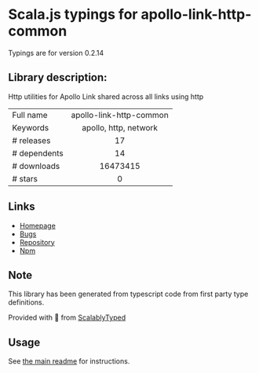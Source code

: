 
# Scala.js typings for apollo-link-http-common

Typings are for version 0.2.14

## Library description:
Http utilities for Apollo Link shared across all links using http

|                    |                 |
| ------------------ | :-------------: |
| Full name          | apollo-link-http-common |
| Keywords           | apollo, http, network |
| # releases         | 17 |
| # dependents       | 14 |
| # downloads        | 16473415 |
| # stars            | 0 |

## Links
- [Homepage](https://github.com/apollographql/apollo-link#readme)
- [Bugs](https://github.com/apollographql/apollo-link/issues)
- [Repository](https://github.com/apollographql/apollo-link)
- [Npm](https://www.npmjs.com/package/apollo-link-http-common)
    


## Note
This library has been generated from typescript code from first party type definitions.

Provided with :purple_heart: from [ScalablyTyped](https://github.com/oyvindberg/ScalablyTyped)

## Usage
See [the main readme](../../readme.md) for instructions.


